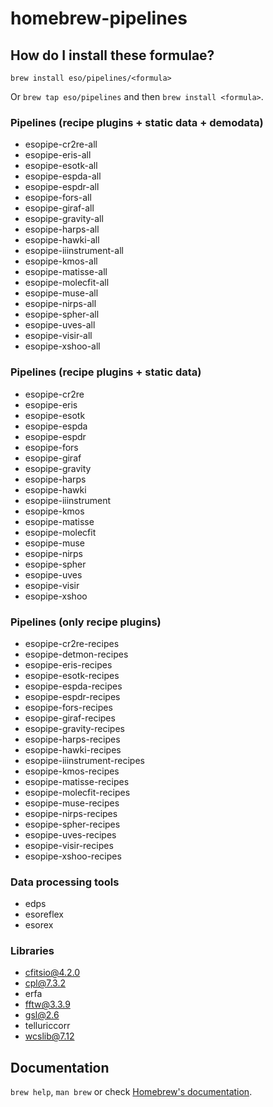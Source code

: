 # homebrew-pipelines

## How do I install these formulae?

`brew install eso/pipelines/<formula>`

Or `brew tap eso/pipelines` and then `brew install <formula>`.

### Pipelines (recipe plugins + static data + demodata)
* esopipe-cr2re-all
* esopipe-eris-all
* esopipe-esotk-all
* esopipe-espda-all
* esopipe-espdr-all
* esopipe-fors-all
* esopipe-giraf-all
* esopipe-gravity-all
* esopipe-harps-all
* esopipe-hawki-all
* esopipe-iiinstrument-all
* esopipe-kmos-all
* esopipe-matisse-all
* esopipe-molecfit-all
* esopipe-muse-all
* esopipe-nirps-all
* esopipe-spher-all
* esopipe-uves-all
* esopipe-visir-all
* esopipe-xshoo-all

### Pipelines (recipe plugins + static data)
* esopipe-cr2re
* esopipe-eris
* esopipe-esotk
* esopipe-espda
* esopipe-espdr
* esopipe-fors
* esopipe-giraf
* esopipe-gravity
* esopipe-harps
* esopipe-hawki
* esopipe-iiinstrument
* esopipe-kmos
* esopipe-matisse
* esopipe-molecfit
* esopipe-muse
* esopipe-nirps
* esopipe-spher
* esopipe-uves
* esopipe-visir
* esopipe-xshoo

### Pipelines (only recipe plugins)
* esopipe-cr2re-recipes
* esopipe-detmon-recipes
* esopipe-eris-recipes
* esopipe-esotk-recipes
* esopipe-espda-recipes
* esopipe-espdr-recipes
* esopipe-fors-recipes
* esopipe-giraf-recipes
* esopipe-gravity-recipes
* esopipe-harps-recipes
* esopipe-hawki-recipes
* esopipe-iiinstrument-recipes
* esopipe-kmos-recipes
* esopipe-matisse-recipes
* esopipe-molecfit-recipes
* esopipe-muse-recipes
* esopipe-nirps-recipes
* esopipe-spher-recipes
* esopipe-uves-recipes
* esopipe-visir-recipes
* esopipe-xshoo-recipes

### Data processing tools
* edps
* esoreflex
* esorex

### Libraries
* cfitsio@4.2.0
* cpl@7.3.2
* erfa
* fftw@3.3.9
* gsl@2.6
* telluriccorr
* wcslib@7.12

## Documentation

`brew help`, `man brew` or check [Homebrew's documentation](https://docs.brew.sh).

